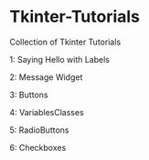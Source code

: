 # Tkinter-Tutorials
Collection of Tkinter Tutorials

1: Saying Hello with Labels

2: Message Widget 

3: Buttons 

4: VariablesClasses

5: RadioButtons

6: Checkboxes


